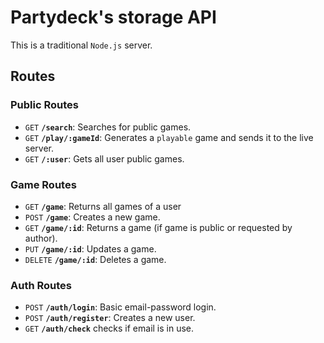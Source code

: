 # Partydeck's storage API

This is a traditional `Node.js` server.

## Routes

### Public Routes

- `GET` **`/search`**: Searches for public games.
- `GET` **`/play/:gameId`**: Generates a `playable` game and sends it to the live server.
- `GET` **`/:user`**: Gets all user public games.

### Game Routes

- `GET` **`/game`**: Returns all games of a user
- `POST` **`/game`**: Creates a new game.
- `GET` **`/game/:id`**: Returns a game (if game is public or requested by author).
- `PUT` **`/game/:id`**: Updates a game.
- `DELETE` **`/game/:id`**: Deletes a game.

### Auth Routes

- `POST` **`/auth/login`**: Basic email-password login.
- `POST` **`/auth/register`**: Creates a new user.
- `GET` **`/auth/check`** checks if email is in use.
